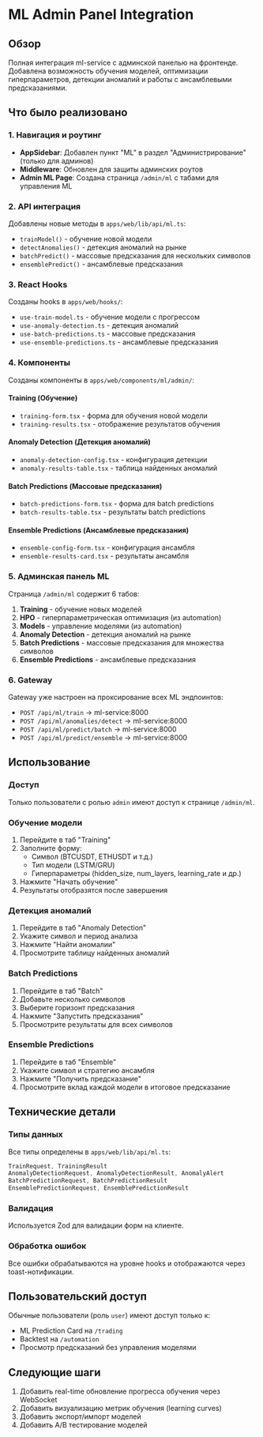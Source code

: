 # ML Admin Panel Integration

## Обзор

Полная интеграция ml-service с админской панелью на фронтенде. Добавлена возможность обучения моделей, оптимизации гиперпараметров, детекции аномалий и работы с ансамблевыми предсказаниями.

## Что было реализовано

### 1. Навигация и роутинг

- **AppSidebar**: Добавлен пункт "ML" в раздел "Администрирование" (только для админов)
- **Middleware**: Обновлен для защиты админских роутов
- **Admin ML Page**: Создана страница `/admin/ml` с табами для управления ML

### 2. API интеграция

Добавлены новые методы в `apps/web/lib/api/ml.ts`:

- `trainModel()` - обучение новой модели
- `detectAnomalies()` - детекция аномалий на рынке
- `batchPredict()` - массовые предсказания для нескольких символов
- `ensemblePredict()` - ансамблевые предсказания

### 3. React Hooks

Созданы hooks в `apps/web/hooks/`:

- `use-train-model.ts` - обучение модели с прогрессом
- `use-anomaly-detection.ts` - детекция аномалий
- `use-batch-predictions.ts` - массовые предсказания
- `use-ensemble-predictions.ts` - ансамблевые предсказания

### 4. Компоненты

Созданы компоненты в `apps/web/components/ml/admin/`:

#### Training (Обучение)

- `training-form.tsx` - форма для обучения новой модели
- `training-results.tsx` - отображение результатов обучения

#### Anomaly Detection (Детекция аномалий)

- `anomaly-detection-config.tsx` - конфигурация детекции
- `anomaly-results-table.tsx` - таблица найденных аномалий

#### Batch Predictions (Массовые предсказания)

- `batch-predictions-form.tsx` - форма для batch predictions
- `batch-results-table.tsx` - результаты batch predictions

#### Ensemble Predictions (Ансамблевые предсказания)

- `ensemble-config-form.tsx` - конфигурация ансамбля
- `ensemble-results-card.tsx` - результаты ансамбля

### 5. Админская панель ML

Страница `/admin/ml` содержит 6 табов:

1. **Training** - обучение новых моделей
2. **HPO** - гиперпараметрическая оптимизация (из automation)
3. **Models** - управление моделями (из automation)
4. **Anomaly Detection** - детекция аномалий на рынке
5. **Batch Predictions** - массовые предсказания для множества символов
6. **Ensemble Predictions** - ансамблевые предсказания

### 6. Gateway

Gateway уже настроен на проксирование всех ML эндпоинтов:

- `POST /api/ml/train` → ml-service:8000
- `POST /api/ml/anomalies/detect` → ml-service:8000
- `POST /api/ml/predict/batch` → ml-service:8000
- `POST /api/ml/predict/ensemble` → ml-service:8000

## Использование

### Доступ

Только пользователи с ролью `admin` имеют доступ к странице `/admin/ml`.

### Обучение модели

1. Перейдите в таб "Training"
2. Заполните форму:
   - Символ (BTCUSDT, ETHUSDT и т.д.)
   - Тип модели (LSTM/GRU)
   - Гиперпараметры (hidden_size, num_layers, learning_rate и др.)
3. Нажмите "Начать обучение"
4. Результаты отобразятся после завершения

### Детекция аномалий

1. Перейдите в таб "Anomaly Detection"
2. Укажите символ и период анализа
3. Нажмите "Найти аномалии"
4. Просмотрите таблицу найденных аномалий

### Batch Predictions

1. Перейдите в таб "Batch"
2. Добавьте несколько символов
3. Выберите горизонт предсказания
4. Нажмите "Запустить предсказания"
5. Просмотрите результаты для всех символов

### Ensemble Predictions

1. Перейдите в таб "Ensemble"
2. Укажите символ и стратегию ансамбля
3. Нажмите "Получить предсказание"
4. Просмотрите вклад каждой модели в итоговое предсказание

## Технические детали

### Типы данных

Все типы определены в `apps/web/lib/api/ml.ts`:

```typescript
TrainRequest, TrainingResult
AnomalyDetectionRequest, AnomalyDetectionResult, AnomalyAlert
BatchPredictionRequest, BatchPredictionResult
EnsemblePredictionRequest, EnsemblePredictionResult
```

### Валидация

Используется Zod для валидации форм на клиенте.

### Обработка ошибок

Все ошибки обрабатываются на уровне hooks и отображаются через toast-нотификации.

## Пользовательский доступ

Обычные пользователи (роль `user`) имеют доступ только к:

- ML Prediction Card на `/trading`
- Backtest на `/automation`
- Просмотр предсказаний без управления моделями

## Следующие шаги

1. Добавить real-time обновление прогресса обучения через WebSocket
2. Добавить визуализацию метрик обучения (learning curves)
3. Добавить экспорт/импорт моделей
4. Добавить A/B тестирование моделей


